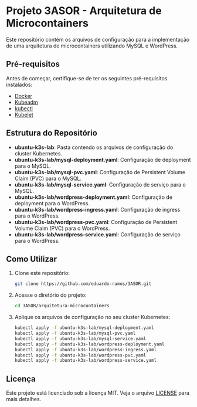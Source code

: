# Projeto 3ASOR - Arquitetura de Microcontainers

Este repositório contém os arquivos de configuração para a implementação de uma arquitetura de microcontainers utilizando MySQL e WordPress.

## Pré-requisitos

Antes de começar, certifique-se de ter os seguintes pré-requisitos instalados:

- [Docker](https://www.docker.com/)
- [Kubeadm](https://kubernetes.io/docs/setup/production-environment/tools/kubeadm/install-kubeadm/)
- [kubectl](https://kubernetes.io/docs/tasks/tools/install-kubectl/)
- [Kubelet](https://kubernetes.io/docs/reference/command-line-tools-reference/kubelet/)

## Estrutura do Repositório

- **ubuntu-k3s-lab**: Pasta contendo os arquivos de configuração do cluster Kubernetes.
- **ubuntu-k3s-lab/mysql-deployment.yaml**: Configuração de deployment para o MySQL.
- **ubuntu-k3s-lab/mysql-pvc.yaml**: Configuração de Persistent Volume Claim (PVC) para o MySQL.
- **ubuntu-k3s-lab/mysql-service.yaml**: Configuração de serviço para o MySQL.
- **ubuntu-k3s-lab/wordpress-deployment.yaml**: Configuração de deployment para o WordPress.
- **ubuntu-k3s-lab/wordpress-ingress.yaml**: Configuração de ingress para o WordPress.
- **ubuntu-k3s-lab/wordpress-pvc.yaml**: Configuração de Persistent Volume Claim (PVC) para o WordPress.
- **ubuntu-k3s-lab/wordpress-service.yaml**: Configuração de serviço para o WordPress.

## Como Utilizar

1. Clone este repositório:
    ```bash
    git clone https://github.com/eduardo-ramos/3ASOR.git
    ```
2. Acesse o diretório do projeto:
    ```bash
    cd 3ASOR/arquitetura-microcontainers
    ```
3. Aplique os arquivos de configuração no seu cluster Kubernetes:
    ```bash
    kubectl apply -f ubuntu-k3s-lab/mysql-deployment.yaml
    kubectl apply -f ubuntu-k3s-lab/mysql-pvc.yaml
    kubectl apply -f ubuntu-k3s-lab/mysql-service.yaml
    kubectl apply -f ubuntu-k3s-lab/wordpress-deployment.yaml
    kubectl apply -f ubuntu-k3s-lab/wordpress-ingress.yaml
    kubectl apply -f ubuntu-k3s-lab/wordpress-pvc.yaml
    kubectl apply -f ubuntu-k3s-lab/wordpress-service.yaml
    ```

## Licença

Este projeto está licenciado sob a licença MIT. Veja o arquivo [LICENSE](LICENSE) para mais detalhes.
